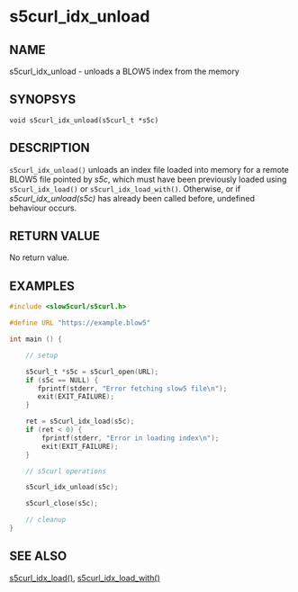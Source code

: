 # s5curl_idx_unload

## NAME
s5curl_idx_unload - unloads a BLOW5 index from the memory

## SYNOPSYS
`void s5curl_idx_unload(s5curl_t *s5c)`

## DESCRIPTION
`s5curl_idx_unload()` unloads an index file loaded into memory for a remote BLOW5 file pointed by *s5c*, which must have been previously loaded using `s5curl_idx_load()` or `s5curl_idx_load_with()`. Otherwise, or if *s5curl_idx_unload(s5c)* has already been called before, undefined behaviour occurs.

## RETURN VALUE
No return value.

## EXAMPLES
```c
#include <slow5curl/s5curl.h>

#define URL "https://example.blow5"

int main () {

    // setup

    s5curl_t *s5c = s5curl_open(URL);
    if (s5c == NULL) {
       fprintf(stderr, "Error fetching slow5 file\n");
       exit(EXIT_FAILURE);
    }

    ret = s5curl_idx_load(s5c);
    if (ret < 0) {
        fprintf(stderr, "Error in loading index\n");
        exit(EXIT_FAILURE);
    }

    // s5curl operations

    s5curl_idx_unload(s5c);

    s5curl_close(s5c);

    // cleanup
}
```

## SEE ALSO
[s5curl_idx_load()](s5curl_idx_load.md), [s5curl_idx_load_with()](s5curl_idx_load_with.md)